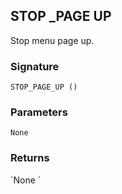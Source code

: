 ## STOP \_PAGE UP

Stop menu page up.


### Signature

`STOP_PAGE_UP ()`


### Parameters

`None`


### Returns

\`None
\`